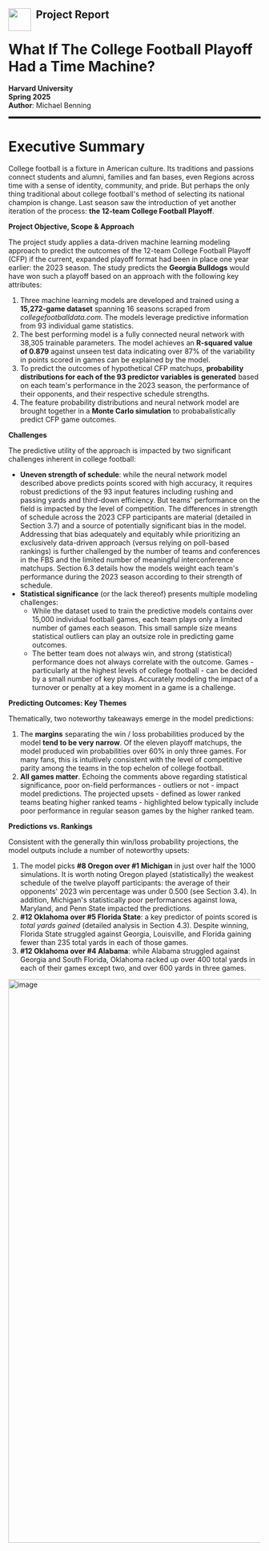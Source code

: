 ## <img style="float: left; padding-right: 10px; width: 45px" src="https://raw.githubusercontent.com/Harvard-IACS/2018-CS109A/master/content/styles/iacs.png"> Project Report

# What If The College Football Playoff Had a Time Machine?

**Harvard University**<br/>
**Spring 2025**<br/>
**Author**: Michael Benning

<hr style="height:2.4pt">

# Executive Summary
College football is a fixture in American culture.  Its traditions and passions connect students and alumni, families and fan bases, even Regions across time with a sense of identity, community, and pride.  But perhaps the only thing traditional about college football's method of selecting its national champion is change.  Last season saw the introduction of yet another iteration of the process: **the 12-team College Football Playoff**.

**Project Objective, Scope & Approach**

The project study applies a data-driven machine learning modeling approach to predict the outcomes of the 12-team College Football Playoff (CFP) if the current, expanded playoff format had been in place one year earlier: the 2023 season.  The study predicts the **Georgia Bulldogs** would have won such a playoff based on an approach with the following key attributes:
1. Three machine learning models are developed and trained using a **15,272-game dataset** spanning 16 seasons scraped from *collegefootballdata.com*.  The models leverage predictive information from 93 individual game statistics.
2. The best performing model is a fully connected neural network with 38,305 trainable parameters.  The model achieves an **R-squared value of 0.879** against unseen test data indicating over 87% of the variability in points scored in games can be explained by the model.
3. To predict the outcomes of hypothetical CFP matchups, **probability distributions for each of the 93 predictor variables is generated** based on each team's performance in the 2023 season, the performance of their opponents, and their respective schedule strengths.
4. The feature probability distributions and neural network model are brought together in a **Monte Carlo simulation** to probabalistically predict CFP game outcomes.

**Challenges**

The predictive utility of the approach is impacted by two significant challenges inherent in college football:
- **Uneven strength of schedule**:  while the neural network model described above predicts points scored with high accuracy, it requires robust predictions of the 93 input features including rushing and passing yards and third-down efficiency.  But teams' performance on the field is impacted by the level of competition.  The differences in strength of schedule across the 2023 CFP participants are material (detailed in Section 3.7) and a source of potentially significant bias in the model.  Addressing that bias adequately and equitably while prioritizing an exclusively data-driven approach (versus relying on poll-based rankings) is further challenged by the number of teams and conferences in the FBS and the limited number of meaningful interconference matchups.  Section 6.3 details how the models weight each team's performance during the 2023 season according to their strength of schedule.
- **Statistical significance** (or the lack thereof) presents multiple modeling challenges:
  - While the dataset used to train the predictive models contains over 15,000 individual football games, each team plays only a limited number of games each season.  This small sample size means statistical outliers can play an outsize role in predicting game outcomes.
  - The better team does not always win, and strong (statistical) performance does not always correlate with the outcome.  Games - particularly at the highest levels of college football - can be decided by a small number of key plays.  Accurately modeling the impact of a turnover or penalty at a key moment in a game is a challenge.

**Predicting Outcomes: Key Themes**

Thematically, two noteworthy takeaways emerge in the model predictions:
1. The **margins** separating the win / loss probabilities produced by the model **tend to be very narrow**.  Of the eleven playoff matchups, the model produced win probabilities over 60% in only three games.  For many fans, this is intuitively consistent with the level of competitive parity among the teams in the top echelon of college football.
2. **All games matter**.  Echoing the comments above regarding statistical significance, poor on-field performances - outliers or not - impact model predictions.  The projected upsets - defined as lower ranked teams beating higher ranked teams - highlighted below typically include poor performance in regular season games by the higher ranked team.

**Predictions vs. Rankings**

Consistent with the generally thin win/loss probability projections, the model outputs include a number of noteworthy upsets:
1. The model picks **#8 Oregon over #1 Michigan** in just over half the 1000 simulations.  It is worth noting Oregon played (statistically) the weakest schedule of the twelve playoff participants: the average of their opponents' 2023 win percentage was under 0.500 (see Section 3.4).  In addition, Michigan's statistically poor performances against Iowa, Maryland, and Penn State impacted the predictions.
2. **#12 Oklahoma over #5 Florida State**: a key predictor of points scored is *total yards gained* (detailed analysis in Section 4.3).  Despite winning, Florida State struggled against Georgia, Louisville, and Florida gaining fewer than 235 total yards in each of those games.
3. **#12 Oklahoma over #4 Alabama**: while Alabama struggled against Georgia and South Florida, Oklahoma racked up over 400 total yards in each of their games except two, and over 600 yards in three games.

<img width="2000" height="1125" alt="image" src="https://github.com/user-attachments/assets/ef50e53a-401a-4372-aef7-4b4a009ab093" />
